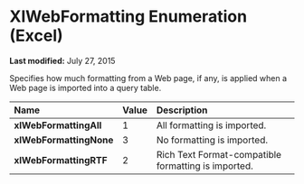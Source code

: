 
# XlWebFormatting Enumeration (Excel)

 **Last modified:** July 27, 2015

Specifies how much formatting from a Web page, if any, is applied when a Web page is imported into a query table.


|**Name**|**Value**|**Description**|
|:-----|:-----|:-----|
| **xlWebFormattingAll**|1|All formatting is imported.|
| **xlWebFormattingNone**|3|No formatting is imported.|
| **xlWebFormattingRTF**|2|Rich Text Format-compatible formatting is imported.|
